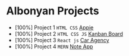 # Albonyan Projects

- [100%] Project 1 `HTML CSS` [Appie](https://peppy-hamster-53a031.netlify.app/)
- [100%] Project 2 `HTML CSS JS` [Kanban Board](https://ahmedkhalafallah1999.github.io/To-Do-List/)
- [100%] Project 3 `React js` [Car Agency](https://cars-ecommerce-3dc95.web.app/)
- [100%] Project 4 `MERN` [Note App](https://kalbonyan-final.onrender.com/)
